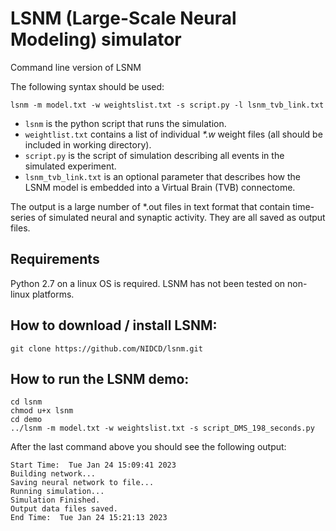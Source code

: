 # LSNM (Large-Scale Neural Modeling) simulator
Command line version of LSNM

The following syntax should be used:

```
lsnm -m model.txt -w weightslist.txt -s script.py -l lsnm_tvb_link.txt
```

* `lsnm` is the python script that runs the simulation.
* `weightlist.txt` contains a list of individual _*.w_ weight files (all should be included in working directory).
* `script.py` is the script of simulation describing all events in the simulated experiment.
* `lsnm_tvb_link.txt` is an optional parameter that describes how the LSNM model is embedded into a Virtual Brain (TVB) connectome.

The output is a large number of *.out files in text format that contain time-series of simulated neural and synaptic activity. They are all saved as output files.

## Requirements
Python 2.7 on a linux OS is required. LSNM has not been tested on non-linux platforms.

## How to download / install LSNM:
```
git clone https://github.com/NIDCD/lsnm.git
```

## How to run the LSNM demo:
```
cd lsnm
chmod u+x lsnm
cd demo
../lsnm -m model.txt -w weightslist.txt -s script_DMS_198_seconds.py
```

After the last command above you should see the following output:
```
Start Time:  Tue Jan 24 15:09:41 2023
Building network...
Saving neural network to file...
Running simulation...
Simulation Finished.
Output data files saved.
End Time:  Tue Jan 24 15:21:13 2023
```
